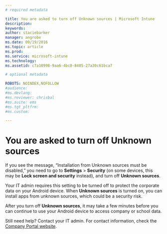 ```yaml
---
# required metadata

title: You are asked to turn off Unknown sources | Microsoft Intune
description:
keywords:
author: staciebarker
manager: angrobe
ms.date: 09/19/2016
ms.topic: article
ms.prod:
ms.service: microsoft-intune
ms.technology:
ms.assetid: c7a10998-9aa6-4bc0-8405-27a30c61bca7

# optional metadata

ROBOTS: NOINDEX,NOFOLLOW
#audience:
#ms.devlang:
#ms.reviewer: chrisbal
#ms.suite: ems
#ms.tgt_pltfrm:
#ms.custom:

---
```


# You are asked to turn off Unknown sources

If you see the message, “Installation from Unknown sources must be disabled,” you need to go to **Settings** > **Security** (on some devices, this may be **Lock screen and security** instead), and turn off **Unknown sources**.

Your IT admin requires this setting to be turned off to protect the corporate data on your Android device. When **Unknown sources** is turned on, you can install apps from unknown sources, which could be a security risk.

After you turn off **Unknown sources**, it may take a few minutes before you can continue to use your Android device to access company or school data.

Still need help? Contact your IT admin. For contact information, check the [Company Portal website](http://portal.manage.microsoft.com).
